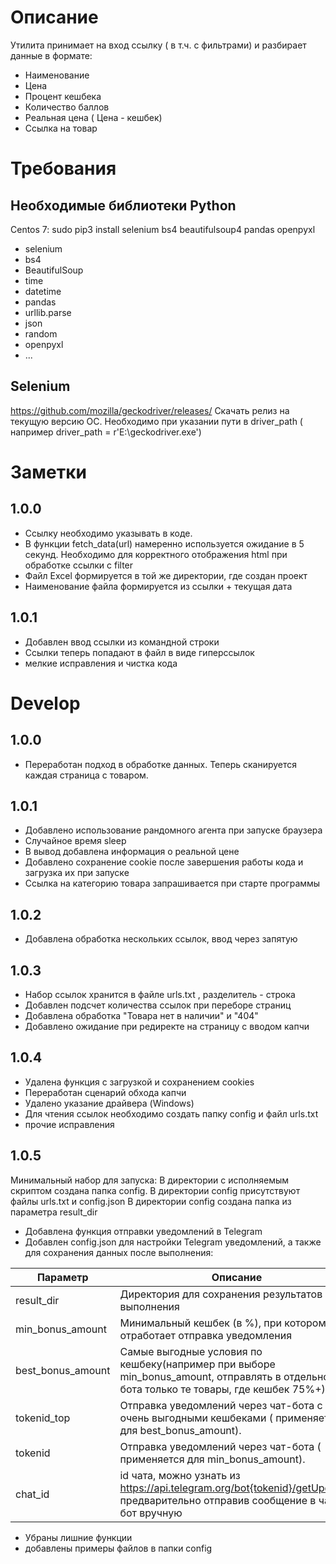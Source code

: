 # Описание
Утилита принимает на вход ссылку ( в т.ч. с фильтрами) и разбирает данные в формате:
- Наименование
- Цена 
- Процент кешбека 
- Количество баллов 
- Реальная цена ( Цена - кешбек) 
- Ссылка на товар

# Требования
## Необходимые библиотеки Python
Centos 7:
sudo pip3 install selenium bs4 beautifulsoup4 pandas openpyxl

 - selenium
 - bs4  
 - BeautifulSoup
 - time  
 - datetime  
 - pandas 
 - urllib.parse
 - json
 - random
 - openpyxl
 - ...

## Selenium 
https://github.com/mozilla/geckodriver/releases/
Скачать релиз на текущую версию ОС. Необходимо при указании пути в driver_path ( например driver_path = r'E:\\geckodriver.exe')
# Заметки
## 1.0.0
- Ссылку необходимо указывать в коде.
- В функции fetch_data(url) намеренно используется ожидание в 5 секунд. Необходимо для корректного отображения html при обработке ссылки с filter
- Файл Excel формируется в той же директории, где создан проект 
- Наименование файла формируется из ссылки + текущая дата
## 1.0.1
- Добавлен ввод ссылки из командной строки
- Ссылки теперь попадают в файл в виде гиперссылок
- мелкие исправления и чистка кода

# Develop
## 1.0.0
- Переработан подход в обработке данных. Теперь сканируется каждая страница с товаром.

## 1.0.1
- Добавлено использование рандомного агента при запуске браузера
- Случайное время sleep
- В вывод добавлена информация о реальной цене
- Добавлено сохранение cookie  после завершения работы кода и загрузка их при запуске
- Ссылка на категорию товара запрашивается при старте программы

## 1.0.2
- Добавлена обработка нескольких ссылок, ввод через запятую

## 1.0.3
- Набор ссылок хранится в файле urls.txt , разделитель - строка
- Добавлен подсчет количества ссылок при переборе страниц
- Добавлена обработка "Товара нет в наличии" и "404"
- Добавлено ожидание при редиректе на страницу с вводом капчи

## 1.0.4
- Удалена функция с загрузкой и сохранением cookies
- Переработан сценарий обхода капчи
- Удалено указание драйвера (Windows)
- Для чтения ссылок необходимо создать папку config и файл urls.txt
- прочие исправления

## 1.0.5
Минимальный набор для запуска:
В директории с исполняемым скриптом создана папка config.
В директории config присутствуют файлы urls.txt и config.json
В директории config создана папка из параметра result_dir
- Добавлена функция отправки уведомлений в Telegram
- Добавлен config.json для настройки Telegram уведомлений, а также для сохранения данных после выполнения:
 
Параметр | Описание | Пример
----------|----------|----------
| result_dir    | Директория для сохранения результатов выполнения   | "config/results_excel"   |
| min_bonus_amount    | Минимальный кешбек (в %), при котором отработает отправка уведомления  | "75"   |
| best_bonus_amount    | Самые выгодные условия по кешбеку(например при выборе min_bonus_amount, отправлять в отдельного бота только те товары, где кешбек 75%+)    | "75"   |
| tokenid_top    | Отправка уведомлений через чат-бота с очень выгодными кешбеками ( применяется для best_bonus_amount).   | "6441:AAGBVssAqa1S"   |
| tokenid    | Отправка уведомлений через чат-бота  ( применяется для min_bonus_amount).   | "6486:qAXASGBVz6s9UKs"   |
| chat_id    | id чата, можно узнать из https://api.telegram.org/bot{tokenid}/getUpdates, предварительно отправив сообщение в чат-бот вручную   | 329291   |
- Убраны лишние функции
- добавлены примеры файлов в папки config


